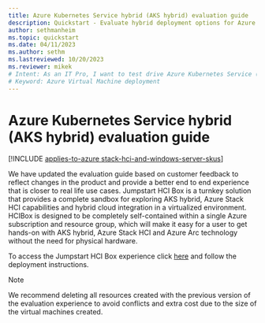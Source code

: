 ```yaml
---
title: Azure Kubernetes Service hybrid (AKS hybrid) evaluation guide 
description: Quickstart - Evaluate hybrid deployment options for Azure Kubernetes Service (AKS) by deploying AKS hybrid in an Azure Virtual Machine.
author: sethmanheim
ms.topic: quickstart
ms.date: 04/11/2023
ms.author: sethm 
ms.lastreviewed: 10/20/2023
ms.reviewer: mikek
# Intent: As an IT Pro, I want to test drive Azure Kubernetes Service (AKS) hybrid deployment options without investing in extra hardware.
# Keyword: Azure Virtual Machine deployment
---
```


# Azure Kubernetes Service hybrid (AKS hybrid) evaluation guide

[!INCLUDE [applies-to-azure stack-hci-and-windows-server-skus](includes/aks-hci-applies-to-skus/aks-hybrid-applies-to-azure-stack-hci-windows-server-sku.md)]

We have updated the evaluation guide based on customer feedback to reflect changes in the product and provide a better end to end experience that is closer to real life use cases. Jumpstart HCI Box is a turnkey solution that provides a complete sandbox for exploring AKS hybrid, Azure Stack HCI capabilities and hybrid cloud integration in a virtualized environment. HCIBox is designed to be completely self-contained within a single Azure subscription and resource group, which will make it easy for a user to get hands-on with AKS hybrid, Azure Stack HCI and Azure Arc technology without the need for physical hardware.

To access the Jumpstart HCI Box experience click [here](https://aka.ms/jumpstarthcibox) and follow the deployment instructions.

>[!NOTE]
> We recommend deleting all resources created with the previous version of the evaluation experience to avoid conflicts and extra cost due to the size of the virtual machines created.
